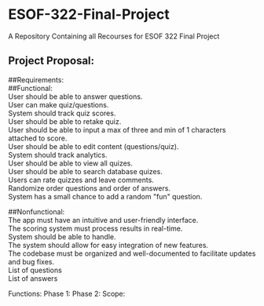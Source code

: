 # ESOF-322-Final-Project
A Repository Containing all Recourses for ESOF 322 Final Project


## Project Proposal:

##Requirements: <br>
 ##Functional: <br>
 User should be able to answer questions.<br>
 User can make quiz/questions.<br>
 System should track quiz scores.<br>
 User should be able to retake quiz.<br>
 User should be able to input a max of three and min of 1 characters attached to score.<br>
 User should be able to edit content (questions/quiz).<br>
 System should track analytics.<br>
 User should be able to view all quizes.<br>
 User should be able to search database quizes.<br>
 Users can rate quizzes and leave comments.<br>
 Randomize order questions and order of answers.<br>
 System has a small chance to add a random "fun" question.<br>
 
 ##Nonfunctional:<br>
 The app must have an intuitive and user-friendly interface.<br>
 The scoring system must process results in real-time.<br>
 System should be able to handle.<br>
 The system should allow for easy integration of new features.<br>
 The codebase must be organized and well-documented to facilitate updates and bug fixes.<br>
 List of questions<br>
 List of answers<br>
 
Functions:
Phase 1:
Phase 2:
Scope:
